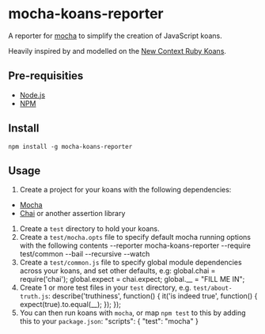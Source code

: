 mocha-koans-reporter
====================

A reporter for [mocha](http://visionmedia.github.com/mocha/) to simplify the creation of JavaScript koans.

Heavily inspired by and modelled on the [New Context Ruby Koans](http://rubykoans.com/).

Pre-requisities
---------------

* [Node.js](http://nodejs.org/)
* [NPM](https://npmjs.org/)

Install
-------

    npm install -g mocha-koans-reporter

Usage
-----

1. Create a project for your koans with the following dependencies:
  * [Mocha](http://visionmedia.github.com/mocha/)
  * [Chai](http://chaijs.com/) or another assertion library
1. Create a `test` directory to hold your koans.
1. Create a `test/mocha.opts` file to specify default mocha running options with the following contents
    --reporter mocha-koans-reporter
    --require test/common
    --bail
    --recursive
    --watch
1. Create a `test/common.js` file to specify global module dependencies across your koans, and set other defaults, e.g:
    global.chai = require('chai');
    global.expect = chai.expect;
    global.__ = "FILL ME IN";
1. Create 1 or more test files in your `test` directory, e.g. `test/about-truth.js`:
    describe('truthiness', function() {
      it('is indeed true', function() {
        expect(true).to.equal(__);
      });
    });
1. You can then run koans with `mocha`, or map `npm test` to this by adding this to your `package.json`:
    "scripts": {
      "test": "mocha"
    }